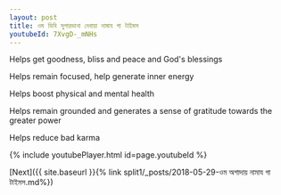 ```yaml
---
layout: post
title: ওম ডিবি সুপারভানা দেবায়া নামায গা টাইমস
youtubeId: 7XvgD-_mNHs
---
```

 
 
Helps get goodness, bliss and peace and God's blessings
 
Helps remain focused, help generate inner energy 
 
Helps boost physical and mental health 
 
Helps remain grounded and generates a sense of gratitude towards the greater power 
 
Helps reduce bad karma
 
 
 
 


{% include youtubePlayer.html id=page.youtubeId %}
 
[Next]({{ site.baseurl }}{% link  split1/_posts/2018-05-29-ওম অশাদায় নামায গা টাইমস.md%})
 
